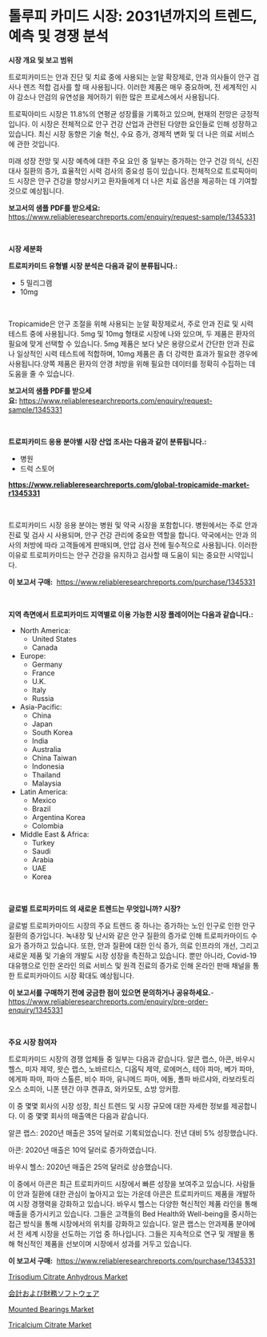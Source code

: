 <p><h1>톨루피 카미드 시장: 2031년까지의 트렌드, 예측 및 경쟁 분석</h1></p><p><strong>시장 개요 및 보고 범위</strong></p>
<p><p>트로피카미드는 안과 진단 및 치료 중에 사용되는 눈알 확장제로, 안과 의사들이 안구 검사나 렌즈 적합 검사를 할 때 사용됩니다. 이러한 제품은 매우 중요하며, 전 세계적인 시야 감소나 안검의 유연성을 제어하기 위한 많은 프로세스에서 사용됩니다. </p><p>트로픽아미드 시장은 11.8%의 연평균 성장률을 기록하고 있으며, 현재의 전망은 긍정적입니다. 이 시장은 전체적으로 안구 건강 산업과 관련된 다양한 요인들로 인해 성장하고 있습니다. 최신 시장 동향은 기술 혁신, 수요 증가, 경제적 변화 및 더 나은 의료 서비스에 관한 것입니다.</p><p>미래 성장 전망 및 시장 예측에 대한 주요 요인 중 일부는 증가하는 안구 건강 의식, 신진 대사 질환의 증가, 효율적인 시력 검사의 중요성 등이 있습니다. 전체적으로 트로픽아미드 시장은 안구 건강을 향상시키고 환자들에게 더 나은 치료 옵션을 제공하는 데 기여할 것으로 예상됩니다.</p></p>
<p><strong>보고서의 샘플 PDF를 받으세요:</strong> <a href="https://www.reliableresearchreports.com/enquiry/request-sample/1345331">https://www.reliableresearchreports.com/enquiry/request-sample/1345331</a></p>
<p>&nbsp;</p>
<p><strong>시장 세분화</strong></p>
<p><strong>트로피카미드 유형별 시장 분석은 다음과 같이 분류됩니다.:</strong></p>
<p><ul><li>5 밀리그램</li><li>10mg</li></ul></p>
<p>&nbsp;</p>
<p><p>Tropicamide은 안구 조절을 위해 사용되는 눈알 확장제로서, 주로 안과 진료 및 시력 테스트 중에 사용됩니다. 5mg 및 10mg 형태로 시장에 나와 있으며, 두 제품은 환자의 필요에 맞게 선택할 수 있습니다. 5mg 제품은 보다 낮은 용량으로서 간단한 안과 진료나 일상적인 시력 테스트에 적합하며, 10mg 제품은 좀 더 강력한 효과가 필요한 경우에 사용됩니다.양쪽 제품은 환자의 안경 처방을 위해 필요한 데이터를 정확히 수집하는 데 도움을 줄 수 있습니다.</p></p>
<p><strong>보고서의 샘플 PDF를 받으세요:</strong>&nbsp;<a href="https://www.reliableresearchreports.com/enquiry/request-sample/1345331">https://www.reliableresearchreports.com/enquiry/request-sample/1345331</a></p>
<p>&nbsp;</p>
<p><strong> 트로피카미드 응용 분야별 시장 산업 조사는 다음과 같이 분류됩니다.:</strong></p>
<p><ul><li>병원</li><li>드럭 스토어</li></ul></p>
<p><strong><a href="https://www.reliableresearchreports.com/global-tropicamide-market-r1345331">https://www.reliableresearchreports.com/global-tropicamide-market-r1345331</a></strong></p>
<p>&nbsp;</p>
<p><p>트로피카미드 시장 응용 분야는 병원 및 약국 시장을 포함합니다. 병원에서는 주로 안과 진료 및 검사 시 사용되며, 안구 건강 관리에 중요한 역할을 합니다. 약국에서는 안과 의사의 처방에 따라 고객들에게 판매되며, 안압 검사 전에 필수적으로 사용됩니다. 이러한 이유로 트로피카미드는 안구 건강을 유지하고 검사할 때 도움이 되는 중요한 시약입니다.</p></p>
<p><strong>이 보고서 구매:</strong>&nbsp; <a href="https://www.reliableresearchreports.com/purchase/1345331">https://www.reliableresearchreports.com/purchase/1345331</a></p>
<p>&nbsp;</p>
<p><strong>지역 측면에서 트로피카미드 지역별로 이용 가능한 시장 플레이어는 다음과 같습니다.:</strong></p>
<p><ul>
    <li>
        North America:
        <ul>
            <li>United States</li>
            <li>Canada</li>
        </ul>
    </li>
    <li>
        Europe:
        <ul>
            <li>Germany</li>
            <li>France</li>
            <li>U.K.</li>
            <li>Italy</li>
            <li>Russia</li>
        </ul>
    </li>
    <li>
        Asia-Pacific:
        <ul>
            <li>China</li>
            <li>Japan</li>
            <li>South Korea</li>
            <li>India</li>
            <li>Australia</li>
            <li>China Taiwan</li>
            <li>Indonesia</li>
            <li>Thailand</li>
            <li>Malaysia</li>
        </ul>
    </li>
    <li>
        Latin America:
        <ul>
            <li>Mexico</li>
            <li>Brazil</li>
            <li>Argentina Korea</li>
            <li>Colombia</li>
        </ul>
    </li>
    <li>
        Middle East & Africa:
        <ul>
            <li>Turkey</li>
            <li>Saudi</li>
            <li>Arabia</li>
            <li>UAE</li>
            <li>Korea</li>
        </ul>
    </li>
    </ul></p>
<p>&nbsp;</p>
<p><strong>글로벌 트로피카미드 의 새로운 트렌드는 무엇입니까? 시장?</strong></p>
<p><p>글로벌 트로피카마이드 시장의 주요 트렌드 중 하나는 증가하는 노인 인구로 인한 안구 질환의 증가입니다. 녹내장 및 난시와 같은 안구 질환의 증가로 인해 트로피카마이드 수요가 증가하고 있습니다. 또한, 안과 질환에 대한 인식 증가, 의료 인프라의 개선, 그리고 새로운 제품 및 기술의 개발도 시장 성장을 촉진하고 있습니다. 뿐만 아니라, Covid-19 대유행으로 인한 온라인 의료 서비스 및 원격 진료의 증가로 인해 온라인 판매 채널을 통한 트로피카마이드 시장 확대도 예상됩니다.</p></p>
<p><strong>이 보고서를 구매하기 전에 궁금한 점이 있으면 문의하거나 공유하세요.</strong>- <a href="https://www.reliableresearchreports.com/enquiry/pre-order-enquiry/1345331">https://www.reliableresearchreports.com/enquiry/pre-order-enquiry/1345331</a></p>
<p>&nbsp;</p>
<p><strong>주요 시장 참여자</strong></p>
<p><p>트로피카미드 시장의 경쟁 업체들 중 일부는 다음과 같습니다. 알콘 랩스, 아콘, 바우시 헬스, 미자 제약, 왓슨 랩스, 노바르티스, 디옵틱 제약, 로에머스, 테아 파마, 베가 파마, 에게파 파마, 파마 스톨른, 비수 파마, 유니메드 파마, 에돌, 폴파 바르샤와, 라보라토리오스 소피아, 니폰 텐간 야쿠 켄큐죠, 와카모토, 쇼방 앙커팜.</p><p>이 중 몇몇 회사의 시장 성장, 최신 트렌드 및 시장 규모에 대한 자세한 정보를 제공합니다. 이 중 몇몇 회사의 매출액은 다음과 같습니다.</p><p>알콘 랩스: 2020년 매출은 35억 달러로 기록되었습니다. 전년 대비 5% 성장했습니다.</p><p>아콘: 2020년 매출은 10억 달러로 증가하였습니다.</p><p>바우시 헬스: 2020년 매출은 25억 달러로 상승했습니다.</p><p>이 중에서 아콘은 최근 트로피카미드 시장에서 빠른 성장을 보여주고 있습니다. 사람들이 안과 질환에 대한 관심이 높아지고 있는 가운데 아콘은 트로피카미드 제품을 개발하여 시장 경쟁력을 강화하고 있습니다. 바우시 헬스는 다양한 혁신적인 제품 라인을 통해 매출을 증가시키고 있습니다. 그들은 고객들의 Bed Health와 Well-being을 중시하는 접근 방식을 통해 시장에서의 위치를 강화하고 있습니다. 알콘 랩스는 안과제품 분야에서 전 세계 시장을 선도하는 기업 중 하나입니다. 그들은 지속적으로 연구 및 개발을 통해 혁신적인 제품을 선보이며 시장에서 성과를 거두고 있습니다.</p></p>
<p><strong>이 보고서 구매:</strong>&nbsp;&nbsp;<a href="https://www.reliableresearchreports.com/purchase/1345331">https://www.reliableresearchreports.com/purchase/1345331</a></p>
<p><p><a href="https://www.linkedin.com/pulse/global-trisodium-citrate-anhydrous-market-size-trends-insights-inqxe?trackingId=lCNpCCuB7Mb4iP7dk%2F2e4Q%3D%3D">Trisodium Citrate Anhydrous Market</a></p><p><a href="https://github.com/lily-u-genius/Market-Research-Report-List-1/blob/main/454865822015.md">会計および財務ソフトウェア</a></p><p><a href="https://github.com/moyahfrancoestellec51j635wcx/Market-Research-Report-List-2/blob/main/mounted-bearings-market.md">Mounted Bearings Market</a></p><p><a href="https://www.linkedin.com/pulse/decoding-tricalcium-citrate-market-deep-dive-latest-trends-25qae?trackingId=RXDnbCyzLEUUjTmnfhw4CA%3D%3D">Tricalcium Citrate Market</a></p></p>